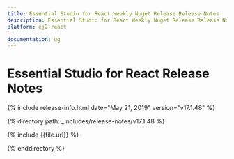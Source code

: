 ```yaml
---
title: Essential Studio for React Weekly Nuget Release Release Notes  
description: Essential Studio for React Weekly Nuget Release Release Notes  
platform: ej2-react

documentation: ug
---
```


# Essential Studio for  React  Release Notes  

{% include release-info.html date="May 21, 2019"   version="v17.1.48"  %} 

{% directory path: _includes/release-notes/v17.1.48 %}

{% include {{file.url}} %}

{% enddirectory %}
